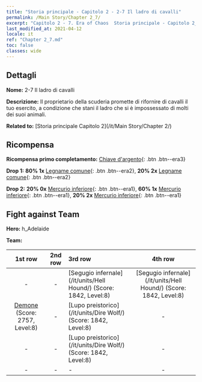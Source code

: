 ```yaml
---
title: "Storia principale - Capitolo 2 - 2-7 Il ladro di cavalli"
permalink: /Main Story/Chapter 2_7/
excerpt: "Capitolo 2 - 7. Era of Chaos  Storia principale - Capitolo 2_7. 2-7 Il ladro di cavalli"
last_modified_at: 2021-04-12
locale: it
ref: "Chapter 2_7.md"
toc: false
classes: wide
---
```


## Dettagli

 **Nome:** 2-7 Il ladro di cavalli

 **Descrizione:** Il proprietario della scuderia promette di rifornire di cavalli il tuo esercito, a condizione che stani il ladro che si è impossessato di molti dei suoi animali.

 **Related to:** [Storia principale Capitolo 2](/it/Main Story/Chapter 2/)

## Ricompensa

 **Ricompensa primo completamento:** [Chiave d'argento](/it/Items/con_693/){: .btn .btn--era3}

 **Drop 1:** **80% 1x** [Legname comune](/it/Items/mat_7/){: .btn .btn--era2}, **20% 2x** [Legname comune](/it/Items/mat_7/){: .btn .btn--era2}

 **Drop 2:** **20% 0x** [Mercurio inferiore](/it/Items/mat_2/){: .btn .btn--era1}, **60% 1x** [Mercurio inferiore](/it/Items/mat_2/){: .btn .btn--era1}, **20% 2x** [Mercurio inferiore](/it/Items/mat_2/){: .btn .btn--era1}


## Fight against Team
 **Hero:** h_Adelaide

 **Team:**


  | 1st row | 2nd row | 3rd row | 4th row |
  |:----:|:----:|:----|:----:|
  | - | - | [Segugio infernale](/it/units/Hell Hound/) (Score: 1842, Level:8)  | [Segugio infernale](/it/units/Hell Hound/) (Score: 1842, Level:8)  |
  | [Demone](/it/units/Demon/) (Score: 2757, Level:8)  | - | [Lupo preistorico](/it/units/Dire Wolf/) (Score: 1842, Level:8)  | - |
  | - | - | [Lupo preistorico](/it/units/Dire Wolf/) (Score: 1842, Level:8)  | - |
  | - | - | - | - |


